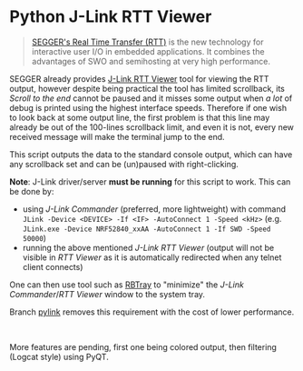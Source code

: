 # Python J-Link RTT Viewer

> [SEGGER's Real Time Transfer (RTT)](https://www.segger.com/products/debug-probes/j-link/technology/about-real-time-transfer/) is the new technology for interactive user I/O in embedded applications. It combines the advantages of SWO and semihosting at very high performance.

SEGGER already provides [J-Link RTT Viewer](https://www.segger.com/products/debug-probes/j-link/technology/about-real-time-transfer/#j-link-rtt-viewer) tool for viewing the RTT output, however despite being practical the tool has limited scrollback, its _Scroll to the end_ cannot be paused and it misses some output when _a lot_ of debug is printed using the highest interface speeds.
Therefore if one wish to look back at some output line, the first problem is that this line may already be out of the 100-lines scrollback limit, and even it is not, every new received message will make the terminal jump to the end.

This script outputs the data to the standard console output, which can have any scrollback set and can be (un)paused with right-clicking.

**Note**: J-Link driver/server **must be running** for this script to work. This can be done by:
 - using _J-Link Commander_ (preferred, more lightweight) with command `JLink -Device <DEVICE> -If <IF> -AutoConnect 1 -Speed <kHz>` (e.g. `JLink.exe -Device NRF52840_xxAA -AutoConnect 1 -If SWD -Speed 50000`)
 - running the above mentioned _J-Link RTT Viewer_ (output will not be visible in _RTT Viewer_ as it is automatically redirected when any telnet client connects)

One can then use tool such as [RBTray](http://rbtray.sourceforge.net/) to "minimize" the _J-Link Commander_/_RTT Viewer_ window to the system tray.

Branch [pylink](https://github.com/bojanpotocnik/segger-rtt-viewer/tree/pylink) removes this requirement with the cost of lower performance.

<br>

More features are pending, first one being colored output, then filtering (Logcat style) using PyQT. 
